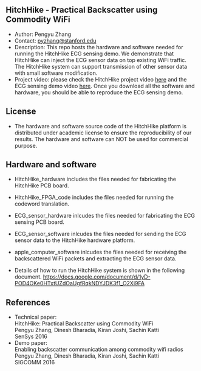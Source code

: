 ## HitchHike - Practical Backscatter using Commodity WiFi
- Author: Pengyu Zhang
- Contact: pyzhang@stanford.edu
- Description: This repo hosts the hardware and software needed for running the HitchHike ECG sensing demo. We demonstrate that HitchHike can inject the ECG sensor data on top existing WiFi traffic. The HitchHike system can support transmission of other sensor data with small software modification.
- Project video: please check the HitchHike project video <a href="https://www.youtube.com/watch?v=q7fCElntD9g&t=2s">here</a> and the ECG sensing demo video <a href="https://https://www.youtube.com/watch?v=r6Lh5ftg3C8">here</a>. Once you download all the software and hardware, you should be able to reproduce the ECG sensing demo.

## License
- The hardware and software source code of the HitchHike platform is distributed under academic license to ensure the reproducibility of our results. The hardware and software can NOT be used for commercial purpose.

## Hardware and software
- HitchHike_hardware includes the files needed for fabricating the HitchHike PCB board.

- HitchHike_FPGA_code includes the files needed for running the codeword translation.

- ECG_sensor_hardware inlcudes the files needed for fabricating the ECG sensing PCB board.

- ECG_sensor_software inlcudes the files needed for sending the ECG sensor data to the HitchHike hardware platform.

- apple_computer_software inlcudes the files needed for receiving the backscattered WiFi packets and extracting the ECG sensor data.

- Details of how to run the HitchHike system is shown in the following document.
https://docs.google.com/document/d/1yD-POD4OKe0HTxtUZdOaUgfRqkNDYJDK3f1_O2Xi9FA

## References
* Technical paper:<br>
HitchHike: Practical Backscatter using Commodity WiFi<br>
Pengyu Zhang, Dinesh Bharadia, Kiran Joshi, Sachin Katti<br>
SenSys 2016<br>
* Demo paper:<br>
Enabling backscatter communication among commodity wifi radios<br>
Pengyu Zhang, Dinesh Bharadia, Kiran Joshi, Sachin Katti<br>
SIGCOMM 2016<br>